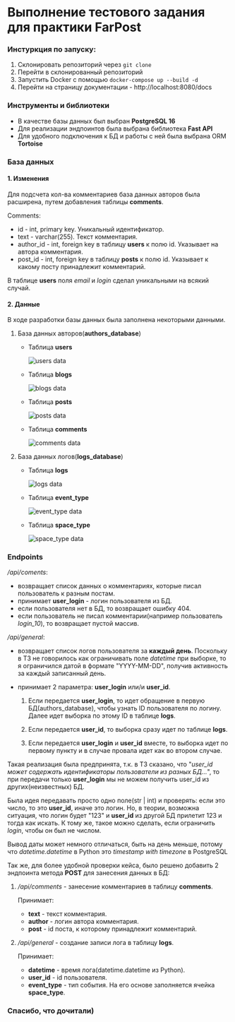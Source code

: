 # Выполнение тестового задания для практики FarPost

### Инстуркция по запуску:
1. Склонировать репозиторий через ```git clone```
2. Перейти в склонированный репозиторий
3. Запустить Docker с помощью ```docker-compose up --build -d```
4. Перейти на страницу документации - http://localhost:8080/docs

### Инструменты и библиотеки
- В качестве базы данных был выбран **PostgreSQL 16**
- Для реализации эндпоинтов была выбрана библиотека **Fast API**
- Для удобного подключения к БД и работы с ней была выбрана ORM **Tortoise**

### База данных
#### 1. Изменения

Для подсчета кол-ва комментариев база данных авторов была расширена, путем добавления таблицы **comments**.

Comments:
- id - int, primary key. Уникальный идентификатор.
- text - varchar(255). Текст комментария.
- author_id - int, foreign key в таблицу **users** к полю id. Указывает на автора комментария.
- post_id - int, foreign key в таблицу **posts** к полю id. Указывает к какому посту принадлежит комментарий.

В таблице **users** поля *email* и *login* сделал уникальными на всякий случай.

#### 2. Данные

В ходе разработки базы данных была заполнена некоторыми данными.
     
  1. База данных авторов(**authors_database**) 
      - Таблица **users**
        
        ![users data](<Снимок экрана (1901)-1.png>)
      
      - Таблица **blogs**
        
        ![blogs data](<Снимок экрана (1902).png>)

      - Таблица **posts**

        ![posts data](<Снимок экрана (1903).png>)

      - Таблица **comments**

        ![comments data](<Снимок экрана (1908).png>)
  
  2. База данных логов(**logs_database**)

      - Таблица **logs**

        ![logs data](<Снимок экрана (1905).png>)

      - Таблица **event_type**

        ![event_type data](<Снимок экрана (1906).png>)

      - Таблица **space_type**
        
        ![space_type data](<Снимок экрана (1907).png>)

### Endpoints

*/api/coments*:
- возвращает список данных о комментариях, которые писал пользователь к разным постам.
- принимает **user_login** - логин пользователя из БД.
- если пользователя нет в БД, то возвращает ошибку 404.
- если пользователь не писал комментарии(например пользователь *login_10*), то возвращает пустой массив.

*/api/general*:
- возвращает список логов пользователя за **каждый день**. Поскольку в ТЗ не говорилось как ограничивать поле *datetime* при выборке, то я ограничился датой в формате "YYYY-MM-DD", получив активность за каждый записанный день.
- принимает 2 параметра: **user_login** или/и **user_id**.

    1. Если передается **user_login**, то идет обращение в первую БД(authors_database), чтобы узнать ID пользователя по логину. Далее идет выборка по этому ID в таблице **logs**.

    2. Если передается **user_id**, то выборка сразу идет по таблице **logs**. 

    3. Если передается **user_login** и **user_id** вместе, то выборка идет по первому пункту и в случае провала идет как во втором случае.

Такая реализация была предпринята, т.к. в ТЗ сказано, что "*user_id может содержать идентификаторы пользователи из разных БД...*", то при передачи только **user_login** мы не можем получить user_id из других(неизвестных) БД.

Была идея передавать просто одно поле(str | int) и проверять: если это число, то это **user_id**, иначе это логин. Но, в теории, возможна ситуация, что логин будет "123" и **user_id** из другой БД прилетит 123 и тогда как искать. К тому же, такое можно сделать, если ограничить *login*, чтобы он был не числом.

Вывод даты может немного отличаться, быть на день меньше, потому что *datetime.datetime* в Python это *timestamp with timezone* в PostgreSQL

Так же, для более удобной проверки кейса, было решено добавить 2 эндпоинта метода **POST** для занесения данных в БД:

1. */api/comments* - занесение комментариев в таблицу **comments**.
 
    Принимает:
      - **text** - текст комментария.
      - **author** - логин автора комментария.
      - **post** - id поста, к которому принадлежит комментарий.

2. */api/general* - создание записи лога в таблицу **logs**.

    Принимает:
      - **datetime** - время лога(datetime.datetime из Python).
      - **user_id** - id пользователя.
      - **event_type** - тип события. На его основе заполняется ячейка **space_type**.

### Спасибо, что дочитали)
